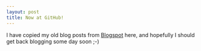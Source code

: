 ```yaml
---
layout: post
title: Now at GitHub!
---
```


I have copied my old blog posts from [Blogspot](http://dyemanov.blogspot.ru) here, and hopefully I should get back blogging some day soon ;-)
